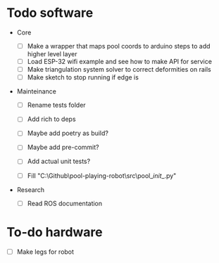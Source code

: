 

# Todo software

- Core
  - [ ] Make a wrapper that maps pool coords to arduino steps to add higher level layer
  - [ ] Load ESP-32 wifi example and see how to make API for service
  - [ ] Make triangulation system solver to correct deformities on rails
  - [ ] Make sketch to stop running if edge is 

- Mainteinance

  - [ ] Rename tests folder

  - [ ] Add rich to deps

  - [ ] Maybe add poetry as build?

  - [ ] Maybe add pre-commit?
  - [ ] Add actual unit tests?
  - [ ] Fill "C:\Github\pool-playing-robot\src\pool\__init__.py"

- Research
  - [ ] Read ROS documentation



# To-do hardware

- [ ] Make legs for robot

